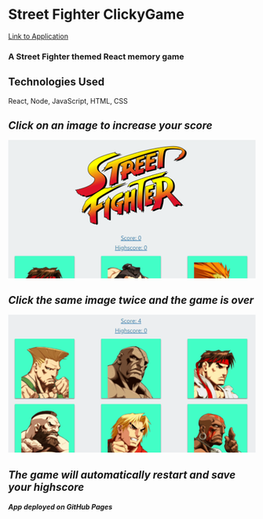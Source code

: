 # Street Fighter ClickyGame

[Link to Application](https://mmusil2.github.io/ClickyGame/)

### A Street Fighter themed React memory game

## Technologies Used
React, Node, JavaScript, HTML, CSS

## *Click on an image to increase your score*
![GIF of image click](gifs/gif1.gif)

## *Click the same image twice and the game is over*
![GIF lose](gifs/gif2.gif)

## *The game will automatically restart and save your highscore*


##### *App deployed on GitHub Pages*